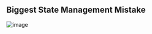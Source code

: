 ## Biggest State Management Mistake

![image](https://github.com/realityexpander/StateManagementMistake/assets/5157474/850469df-44c3-4d61-ae62-9348b9106cd5)
